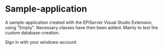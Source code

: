 # Sample-application

A sample-application created with the EPiServer Visual Studio Extension, using "Empty". Necessary classes have then been added. Mainly to test the custom database-creation.

Sign in with your windows-account.
